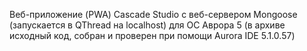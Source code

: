 Веб-приложение (PWA) Cascade Studio с веб-сервером Mongoose (запускается в QThread на localhost) для ОС Аврора 5 (в архиве исходный код, собран и проверен при помощи Aurora IDE 5.1.0.57)
